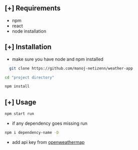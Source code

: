 ## [+] Requirements

- npm
- react
- node installation

## [+] Installation

- make sure you have node and npm installed

```bash
  git clone https://github.com/manoj-netizenn/weather-app
```

```bash
cd "project directory"
```

```bash
npm install
```

## [+] Usage

```bash
npm start run
```
- if any dependency goes missing run

```bash
npm i dependency-name -D
```

- add api key from <a href="https://openweathermap.org/">openweathermap</a>




